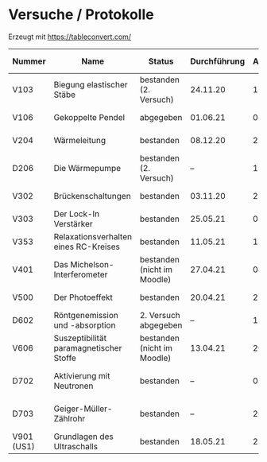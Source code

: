 # Versuche / Protokolle
Erzeugt mit https://tableconvert.com/

| Nummer     | Name                                    | Status                      | Durchführung | Abgabefrist | (letzte) Abgabe   | bewertet von           | bewertet am/um    |
|------------|-----------------------------------------|-----------------------------|--------------|-------------|-------------------|------------------------|-------------------|
| V103       | Biegung elastischer Stäbe               | bestanden (2. Versuch)      | 24.11.20     | 13.12.20    | 13.12.2020, 19:13 | Ramona-Gabriela Kallo  | 15.12.2020, 17:25 |
| V106       | Gekoppelte Pendel                       | abgegeben                   | 01.06.21     | 08.06.21    | 07.06.2021, 13:41 | …                      | …                 |
| V204       | Wärmeleitung                            | bestanden                   | 08.12.20     | 23.12.20    | 23.12.2020, 17:53 | Jaqueline Savelkouls   | 23.12.2020, 18:16 |
| D206       | Die Wärmepumpe                          | bestanden (2. Versuch)      | –            | 17.12.20    | 17.12.2020, 21:25 | Rilana Reichhardt      | 29.12.2020, 22:51 |
| V302       | Brückenschaltungen                      | bestanden                   | 03.11.20     | 23.11.20    | 25.11.2020, 23:13 | Rilana Reichhardt      | 12.12.2020, 22:15 |
| V303       | Der Lock-In Verstärker                  | bestanden                   | 25.05.21     | 01.06.21    | 31.05.2021, 20:48 | Fynn Joris Güldenhaupt | 14.06.2021, 06:58 |
| V353       | Relaxationsverhalten eines RC-Kreises   | bestanden                   | 11.05.21     | 18.05.21    | 17.05.2021, 23:19 | Luba Schweizer         | 14.06.2021, 06:58 |
| V401       | Das Michelson-Interferometer            | bestanden (nicht im Moodle) | 27.04.21     | 04.05.21    | 02.05.2021, 22:45 | Caroline Laura Bonk    | …                 |
| V500       | Der Photoeffekt                         | bestanden                   | 20.04.21     | 27.04.21    | 25.04.2021, 21:51 | …                      | 01.05.2021, 15:03 |
| D602       | Röntgenemission und -absorption         | 2. Versuch abgegeben        | –            | 11.05.21    | 03.06.2021, 12:25 | Caroline Laura Bonk    | …                 |
| V606       | Suszeptibilität paramagnetischer Stoffe | bestanden (nicht im Moodle) | 13.04.21     | 20.04.21    | 19.04.2021, 17:18 | Göksu Ünlü             | 23.04.2021, 19:15 |
| D702       | Aktivierung mit Neutronen               | bestanden                   | –            | 02.02.21    | 02.02.2021, 12:26 | Ramona-Gabriela Kallo  | 03.02.2021, 10:42 |
| D703       | Geiger-Müller-Zählrohr                  | bestanden                   | –            | 26.01.21    | 26.01.2021, 12:46 | Ramona-Gabriela Kallo  | 27.01.2021, 15:54 |
| V901 (US1) | Grundlagen des Ultraschalls             | bestanden                   | 18.05.21     | 25.05.21    | 24.05.2021, 16:19 | Paul Wegner            | 08.06.2021, 13:27 |
